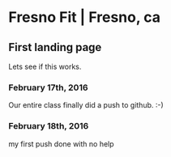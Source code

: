 # Fresno Fit | Fresno, ca 
## First landing page
<p>Lets see if this works.</p>

### February 17th, 2016
<p>Our entire class finally did a push to github. :-)</p>

### February 18th, 2016
<p>my first push done with no help</p>
